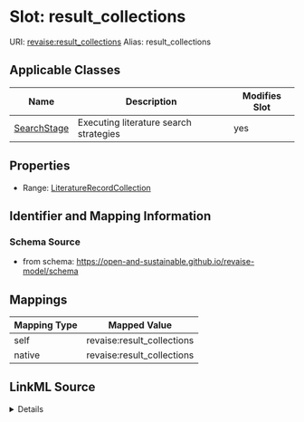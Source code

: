 

# Slot: result_collections 



URI: [revaise:result_collections](https://open-and-sustainable.github.io/revaise-model/schema/result_collections)
Alias: result_collections

<!-- no inheritance hierarchy -->





## Applicable Classes

| Name | Description | Modifies Slot |
| --- | --- | --- |
| [SearchStage](SearchStage.md) | Executing literature search strategies |  yes  |






## Properties

* Range: [LiteratureRecordCollection](LiteratureRecordCollection.md)




## Identifier and Mapping Information






### Schema Source


* from schema: https://open-and-sustainable.github.io/revaise-model/schema




## Mappings

| Mapping Type | Mapped Value |
| ---  | ---  |
| self | revaise:result_collections |
| native | revaise:result_collections |




## LinkML Source

<details>
```yaml
name: result_collections
from_schema: https://open-and-sustainable.github.io/revaise-model/schema
rank: 1000
alias: result_collections
domain_of:
- SearchStage
range: LiteratureRecordCollection

```
</details>